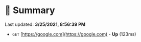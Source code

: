 # 📖 Summary
Last updated: **3/25/2021, 8:56:39 PM**

- `GET` [https://google.com](https://google.com) - **Up** (123ms)
